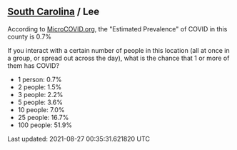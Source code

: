 
## [South Carolina](/united-states/south-carolina) / Lee

According to [MicroCOVID.org](http://microcovid.org),
the "Estimated Prevalence" of COVID in this county is 0.7%

If you interact with a certain number of people in this location
(all at once in a group, or spread out across the day), what is the chance that
1 or more of them has COVID?

- 1 person: 0.7%
- 2 people: 1.5%
- 3 people: 2.2%
- 5 people: 3.6%
- 10 people: 7.0%
- 25 people: 16.7%
- 100 people: 51.9%

Last updated: 2021-08-27 00:35:31.621820 UTC
